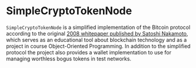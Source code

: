 # SimpleCryptoTokenNode

`SimpleCryptoTokenNode` is a simplified implementation of the Bitcoin protocol according to the original [2008 whitepaper published by Satoshi Nakamoto](https://bitcoin.org/bitcoin.pdf), 
which serves as an educational tool about blockchain technology and as a project in course Object-Oriented Programming. In addition to the simplified protocol the project also provides 
a wallet implementation to use for managing worthless bogus tokens in test networks.